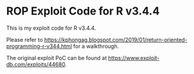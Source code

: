 # ROP Exploit Code for R v3.4.4

This is my exploit code for R v3.4.4.

Please refer to https://kphongag.blogspot.com/2019/01/return-oriented-programming-r-v344.html for a walkthrough.

The original exploit PoC can be found at https://www.exploit-db.com/exploits/44680.
